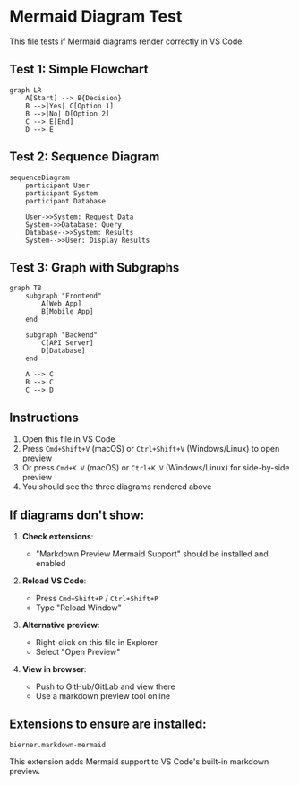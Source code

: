 # Mermaid Diagram Test

This file tests if Mermaid diagrams render correctly in VS Code.

## Test 1: Simple Flowchart

```mermaid
graph LR
    A[Start] --> B{Decision}
    B -->|Yes| C[Option 1]
    B -->|No| D[Option 2]
    C --> E[End]
    D --> E
```

## Test 2: Sequence Diagram

```mermaid
sequenceDiagram
    participant User
    participant System
    participant Database
    
    User->>System: Request Data
    System->>Database: Query
    Database-->>System: Results
    System-->>User: Display Results
```

## Test 3: Graph with Subgraphs

```mermaid
graph TB
    subgraph "Frontend"
        A[Web App]
        B[Mobile App]
    end
    
    subgraph "Backend"
        C[API Server]
        D[Database]
    end
    
    A --> C
    B --> C
    C --> D
```

## Instructions

1. Open this file in VS Code
2. Press `Cmd+Shift+V` (macOS) or `Ctrl+Shift+V` (Windows/Linux) to open preview
3. Or press `Cmd+K V` (macOS) or `Ctrl+K V` (Windows/Linux) for side-by-side preview
4. You should see the three diagrams rendered above

## If diagrams don't show:

1. **Check extensions**:
   - "Markdown Preview Mermaid Support" should be installed and enabled
   
2. **Reload VS Code**:
   - Press `Cmd+Shift+P` / `Ctrl+Shift+P`
   - Type "Reload Window"
   
3. **Alternative preview**:
   - Right-click on this file in Explorer
   - Select "Open Preview"

4. **View in browser**:
   - Push to GitHub/GitLab and view there
   - Use a markdown preview tool online

## Extensions to ensure are installed:

```vscode-extensions
bierner.markdown-mermaid
```

This extension adds Mermaid support to VS Code's built-in markdown preview.
